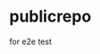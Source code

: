 # publicrepo
for e2e test






































































































































































































































































































































































































































































































































































































































































































































































































































































































































































































































































































































































































































































































































































































































































































































































































































































































































































































































































































































































































































































































































































































































































































































































































































































































































































































































































































































































































































































































































































































































































































































































































































































































































































































































































































































































































































































































































































































































































































































